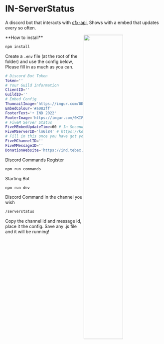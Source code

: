 # IN-ServerStatus

A discord bot that interacts with [cfx-api](https://github.com/PABLO-1610/cfx-api), Shows with a embed that updates every so often.

<img align="right" src="https://imgur.com/5N3uHl2.png" width=50%>
**How to install**

```bash
npm install
```

Create a `.env` file (at the root of the folder) and use the config below, Please fill in as much as you can.

```bash
# Discord Bot Token
Token=''
# Your Guild Information
ClientID=''
GuildID=''
# Embed Config
ThumnailImage='https://imgur.com/0KIFmOl.gif'
EmbedColour='#a082ff'
FooterText='• IND 2022'
FooterImage='https://imgur.com/0KIFmOl.gif'
# FiveM Server Status
FiveMEmbedUpdateTime=60 # In Seconds
FiveMServerID='lm6l84' # https://keymaster.fivem.net/
# Fill in this once you have got your message you want to embed
FiveMChannelID=''
FiveMMessageID=''
DonationWebsite='https://ind.tebex.io'
```

Discord Commands Register

```bash
npm run commands
```

Starting Bot

```bash
npm run dev
```

Discord Command in the channel you wish

```bash
/serverstatus
```

Copy the channel id and message id, place it the config. Save any .js file and it will be running!
